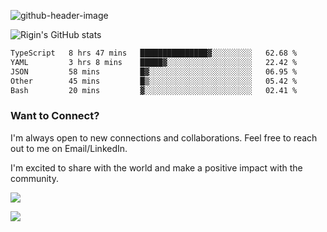 
![github-header-image](https://github.com/riginoommen/riginoommen/assets/3840244/889cae65-df55-4cda-86cc-bf21bf1f2e96)

![Rigin's GitHub stats](https://github-readme-stats.vercel.app/api?username=riginoommen\&show_icons=true\&show=reviews,discussions_started,discussions_answered,prs_merged,prs_merged_percentage)


<!--START_SECTION:waka-->

```txt
TypeScript   8 hrs 47 mins   ███████████████▓░░░░░░░░░   62.68 %
YAML         3 hrs 8 mins    █████▓░░░░░░░░░░░░░░░░░░░   22.42 %
JSON         58 mins         █▓░░░░░░░░░░░░░░░░░░░░░░░   06.95 %
Other        45 mins         █▒░░░░░░░░░░░░░░░░░░░░░░░   05.42 %
Bash         20 mins         ▓░░░░░░░░░░░░░░░░░░░░░░░░   02.41 %
```

<!--END_SECTION:waka-->

### Want to Connect?

I'm always open to new connections and collaborations. Feel free to reach out to me on Email/LinkedIn.

I'm excited to share with the world and make a positive impact with the community.

![](https://komarev.com/ghpvc/?username=riginoommen)

![](https://hit.yhype.me/github/profile?user_id=3840244)
